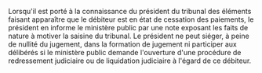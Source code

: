 Lorsqu'il est porté à la connaissance du président du tribunal des éléments faisant apparaître que le débiteur est en état de cessation des paiements, le président en informe le ministère public par une note exposant les faits de nature à motiver la saisine du tribunal. Le président ne peut siéger, à peine de nullité du jugement, dans la formation de jugement ni participer aux délibérés si le ministère public demande l'ouverture d'une procédure de redressement judiciaire ou de liquidation judiciaire à l'égard de ce débiteur.
